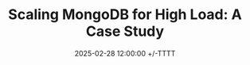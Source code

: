 ---
title: "Scaling MongoDB for High Load: A Case Study"
date: 2025-02-28 12:00:00 +/-TTTT
categories: [Databases, Performance]
tags: [mongodb, scaling, performance]
permalink: /posts/mongodb-scaling/
image:
  src: "/ShamalBlog/images/blog/mongodb-scaling.jpg"
  alt: "MongoDB Scaling"
--- 